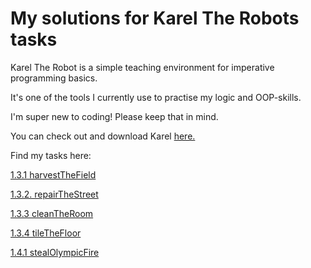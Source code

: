# My solutions for Karel The Robots tasks

Karel The Robot is a simple teaching environment for imperative programming basics.

It's one of the tools I currently use to practise my logic and OOP-skills.

I'm super new to coding! Please keep that in mind.

You can check out and download Karel [here.](https://github.com/fredoverflow/karel)

Find my tasks here:

[1.3.1 harvestTheField](https://github.com/Gila-Johanna-Hofmann/karel_solution_suggestions/commit/654237e927414aa16a21f0a35e946c6db83bdac9)

[1.3.2. repairTheStreet](https://github.com/Gila-Johanna-Hofmann/karel_solutions/blob/main/solution_1.3.2_repairTheStreet)

[1.3.3 cleanTheRoom](https://github.com/Gila-Johanna-Hofmann/karel_solutions/blob/main/solution_1.3.3_cleanTheRoom)

[1.3.4 tileTheFloor](https://github.com/Gila-Johanna-Hofmann/karel_solutions/blob/main/solution_1.3.4_tileTheFloor)

[1.4.1 stealOlympicFire](https://github.com/Gila-Johanna-Hofmann/karel_solutions/blob/main/solution_1.4.1_stealOlympicFire)
